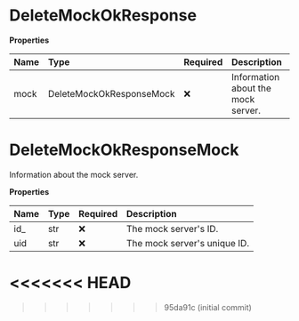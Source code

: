 # DeleteMockOkResponse

**Properties**

| Name | Type                     | Required | Description                        |
| :--- | :----------------------- | :------- | :--------------------------------- |
| mock | DeleteMockOkResponseMock | ❌       | Information about the mock server. |

# DeleteMockOkResponseMock

Information about the mock server.

**Properties**

| Name | Type | Required | Description                  |
| :--- | :--- | :------- | :--------------------------- |
| id\_ | str  | ❌       | The mock server's ID.        |
| uid  | str  | ❌       | The mock server's unique ID. |
<<<<<<< HEAD
=======

<!-- This file was generated by liblab | https://liblab.com/ -->
>>>>>>> 95da91c (initial commit)
